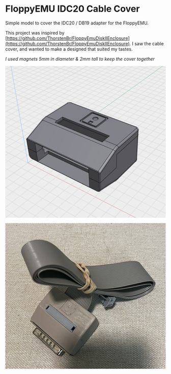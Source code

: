 # FloppyEMU IDC20 Cable Cover

Simple model to cover the IDC20 / DB19 adapter for the FloppyEMU. 

This project was inspired by [https://github.com/ThorstenBr/FloppyEmuDiskIIEnclosure](https://github.com/ThorstenBr/FloppyEmuDiskIIEnclosure). I saw the cable cover, and wanted to make a designed that suited my tastes.

*I used magnets 5mm in diameter & 2mm tall to keep the cover together*

![Model](https://raw.githubusercontent.com/mcbeav/model-floppyemu.idc20.cable.cover/refs/heads/main/photos/cover.PNG)

![Cable With Cover Installed](https://raw.githubusercontent.com/mcbeav/model-floppyemu.idc20.cable.cover/refs/heads/main/photos/cable.JPEG)